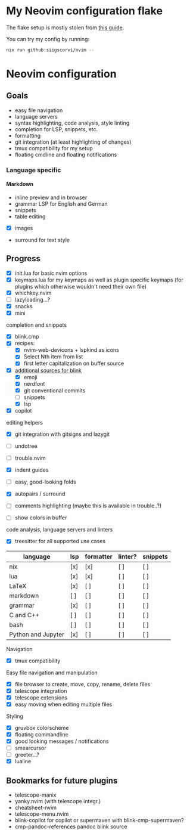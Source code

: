 [comment]: <> "LTeX: enabled=false"
# My Neovim configuration flake
The flake setup is mostly stolen from [this guide](https://primamateria.github.io/blog/neovim-nix/).

You can try my config by running:
```bash
nix run github:siigscorvi/nvim --
```

# Neovim configuration
## Goals
- easy file navigation
- language servers
- syntax highlighting, code analysis, style linting
- completion for LSP, snippets, etc.
- formatting
- git integration (at least highlighting of changes)
- tmux compatibility for my setup
- floating cmdline and floating notifications

### Language specific
#### Markdown
- inline preview and in browser
- grammar LSP for English and German
- snippets
- table editing
- [x] images
- surround for text style

## Progress
- [x] init.lua for basic nvim options
- [x] keymaps.lua for my keymaps as well as plugin specific keymaps (for plugins which otherwise wouldn't need their own file)
- [x] whichkey.nvim
- [ ] lazyloading...?
- [x] snacks
- [x] mini

completion and snippets
- [x] blink.cmp
- [x] recipes:
    - [x] nvim-web-devicons + lspkind as icons
    - [x] Select Nth item from list
    - [x] first letter capitalization on buffer source
- [x] [additional sources for blink](https://cmp.saghen.dev/configuration/sources#community-sources)
    - [x] emoji
    - [x] nerdfont
    - [x] git conventional commits
    - [ ] snippets
    - [x] lsp
- [x] copilot

editing helpers
- [x] git integration with gitsigns and lazygit
- [ ] undotree
- [ ] trouble.nvim
- [x] indent guides
- [ ] easy, good-looking folds
- [x] autopairs / surround
- [ ] comments highlighting (maybe this is available in trouble..?)

- [ ] show colors in buffer

code analysis, language servers and linters
- [x] treesitter for all supported use cases

| language             | lsp | formatter | linter? | snippets |
| ---                  | --- | ---       | ---     | ---      |
| nix                  | [x] | [x]       | [ ]     | [ ]      |
| lua                  | [x] | [x]       | [ ]     | [ ]      |
| LaTeX                | [x] | [ ]       | [ ]     | [ ]      |
| markdown             | [ ] | [ ]       | [ ]     | [ ]      |
| grammar              | [x] | [ ]       | [ ]     | [ ]      |
| C and C++            | [ ] | [ ]       | [ ]     | [ ]      |
| bash                 | [ ] | [ ]       | [ ]     | [ ]      |
| Python and Jupyter   | [x] | [ ]       | [ ]     | [ ]      |

Navigation
- [x] tmux compatibility

Easy file navigation and manipulation
- [x] file browser to create, move, copy, rename, delete files
- [x] telescope integration
- [x] telescope extensions
- [x] easy moving when editing multiple files

Styling
- [x] gruvbox colorscheme
- [x] floating commandline
- [x] good looking messages / notifications
- [ ] smearcursor
- [ ] greeter...?
- [x] lualine

## Bookmarks for future plugins
- telescope-manix
- yanky.nvim (with telescope integr.)
- cheatsheet-nvim
- telescope-menu.nvim
- blink-copilot for copilot or supermaven with blink-cmp-supermaven?
- cmp-pandoc-references pandoc blink source
